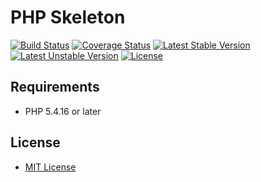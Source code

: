 PHP Skeleton
================================================================================

[![Build Status](https://travis-ci.org/ngyuki/php-skeleton.svg?branch=master)](https://travis-ci.org/ngyuki/php-skeleton)
[![Coverage Status](https://coveralls.io/repos/github/ngyuki/php-skeleton/badge.svg)](https://coveralls.io/github/ngyuki/php-skeleton)
[![Latest Stable Version](https://poser.pugx.org/ngyuki/php-skeleton/v/stable)](https://packagist.org/packages/ngyuki/php-skeleton)
[![Latest Unstable Version](https://poser.pugx.org/ngyuki/php-skeleton/v/unstable)](https://packagist.org/packages/ngyuki/php-skeleton)
[![License](https://poser.pugx.org/ngyuki/php-skeleton/license)](https://packagist.org/packages/ngyuki/php-skeleton)

Requirements
--------------------------------------------------------------------------------

- PHP 5.4.16 or later

License
--------------------------------------------------------------------------------

- [MIT License](http://www.opensource.org/licenses/mit-license.php)
